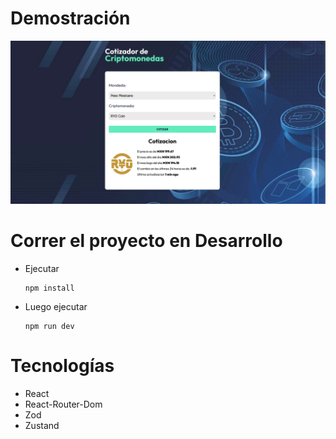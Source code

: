 
# Demostración
![Cotizador de Criptomonedas](img/cotizador-criptomonedas.png "Demostración del cotizador de Criptomonedas")

# Correr el proyecto en Desarrollo 

* Ejecutar
  ```
  npm install
  ```
* Luego ejecutar
  ```
  npm run dev
  ```

# Tecnologías
* React
* React-Router-Dom
* Zod
* Zustand
